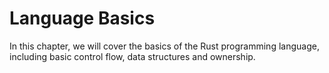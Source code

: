 # Language Basics

In this chapter, we will cover the basics of the Rust programming language,
including basic control flow, data structures and ownership.